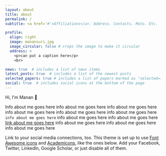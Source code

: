 ```yaml
---
layout: about
title: about
permalink: /
subtitle: <a href='#'>Affiliations</a>. Address. Contacts. Moto. Etc.

profile:
  align: right
  image: manansuri.jpg
  image_circular: false # crops the image to make it circular
  address: >
    <p>can put a caption here</p>
    <br>

news: true  # includes a list of news items
latest_posts: true  # includes a list of the newest posts
selected_papers: true # includes a list of papers marked as "selected={true}"
social: true  # includes social icons at the bottom of the page
---
```


Hi, I'm Manan 👋

Info about me goes here info about me goes here info about me goes here info about me goes here info about me goes here info about me goes here `info about me goes here` info about me goes here info about me goes here [link about me goes here](https://avatars.githubusercontent.com/u/84636031) info about me goes here info about me goes here info about me goes here  

Link to your social media connections, too. This theme is set up to use [Font Awesome icons](http://fortawesome.github.io/Font-Awesome/) and [Academicons](https://jpswalsh.github.io/academicons/), like the ones below. Add your Facebook, Twitter, LinkedIn, Google Scholar, or just disable all of them.
